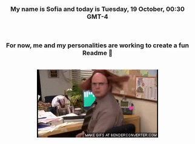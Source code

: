 


<div align="center">
<h3 >My name is Sofia and today is Tuesday, 19 October, 00:30 GMT-4</h3><br>
<h3 >For now, me and my personalities are working to create a fun Readme 👋
</h3><br>
<img src='img/dwight.gif' alt='working...'/>
</div>
